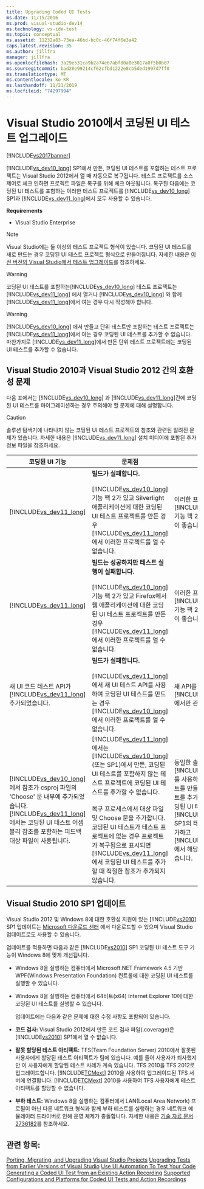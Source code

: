 ```yaml
---
title: Upgrading Coded UI Tests
ms.date: 11/15/2016
ms.prod: visual-studio-dev14
ms.technology: vs-ide-test
ms.topic: conceptual
ms.assetid: 11232a83-73ea-46bd-bc0c-46f74f6e3a42
caps.latest.revision: 35
ms.author: jillfra
manager: jillfra
ms.openlocfilehash: 3a29e531ca9b2a74e67abf80a0e3017a0f5b0b07
ms.sourcegitcommit: bad28e99214cf62cfbd1222e8cb5ded1997d7ff0
ms.translationtype: MT
ms.contentlocale: ko-KR
ms.lasthandoff: 11/21/2019
ms.locfileid: "74297994"
---
```

# <a name="upgrading-coded-ui-tests-from-visual-studio-2010"></a>Visual Studio 2010에서 코딩된 UI 테스트 업그레이드
[!INCLUDE[vs2017banner](../includes/vs2017banner.md)]

[!INCLUDE[vs_dev10_long](../includes/vs-dev10-long-md.md)] SP1에서 만든, 코딩된 UI 테스트를 포함하는 테스트 프로젝트는 Visual Studio 2012에서 열 때 자동으로 복구됩니다. 테스트 프로젝트를 소스 제어로 체크 인하면 프로젝트 파일은 복구를 위해 체크 아웃됩니다. 복구된 다음에는 코딩된 UI 테스트를 포함하는 이러한 테스트 프로젝트를 [!INCLUDE[vs_dev10_long](../includes/vs-dev10-long-md.md)] SP1과 [!INCLUDE[vs_dev11_long](../includes/vs-dev11-long-md.md)]에서 모두 사용할 수 있습니다.

 **Requirements**

- Visual Studio Enterprise

> [!NOTE]
> Visual Studio에는 둘 이상의 테스트 프로젝트 형식이 있습니다. 코딩된 UI 테스트를 새로 만드는 경우 코딩된 UI 테스트 프로젝트 형식으로 만들어집니다. 자세한 내용은 [이전 버전의 Visual Studio에서 테스트 업그레이드](https://msdn.microsoft.com/e9c8b7f6-bd72-448e-8edb-d090dcc5cf52)를 참조하세요.

> [!WARNING]
> 코딩된 UI 테스트를 포함하는[!INCLUDE[vs_dev10_long](../includes/vs-dev10-long-md.md)] 테스트 프로젝트는 [!INCLUDE[vs_dev11_long](../includes/vs-dev11-long-md.md)] 에서 열거나 [!INCLUDE[vs_dev10_long](../includes/vs-dev10-long-md.md)] 와 함께 [!INCLUDE[vs_dev11_long](../includes/vs-dev11-long-md.md)]에서 여는 경우 다시 작성해야 합니다.

> [!WARNING]
> [!INCLUDE[vs_dev10_long](../includes/vs-dev10-long-md.md)] 에서 만들고 단위 테스트만 포함하는 테스트 프로젝트는 [!INCLUDE[vs_dev11_long](../includes/vs-dev11-long-md.md)]에서 여는 경우 코딩된 UI 테스트를 추가할 수 없습니다. 마찬가지로 [!INCLUDE[vs_dev11_long](../includes/vs-dev11-long-md.md)]에서 만든 단위 테스트 프로젝트에는 코딩된 UI 테스트를 추가할 수 없습니다.

## <a name="compatibility-issues-between-visual-studio-2010-and-visual-studio-2012"></a>Visual Studio 2010과 Visual Studio 2012 간의 호환성 문제
 다음 표에서는 [!INCLUDE[vs_dev10_long](../includes/vs-dev10-long-md.md)] 과 [!INCLUDE[vs_dev11_long](../includes/vs-dev11-long-md.md)]간에 코딩된 UI 테스트를 마이그레이션하는 경우 주의해야 할 문제에 대해 설명합니다.

> [!CAUTION]
> 솔루션 탐색기에 나타나지 않는 코딩된 UI 테스트 프로젝트의 참조와 관련된 알려진 문제가 있습니다. 자세한 내용은 [!INCLUDE[vs_dev11_long](../includes/vs-dev11-long-md.md)] 설치 미디어에 포함된 추가 정보 파일을 참조하세요.

|코딩된 UI 기능|문제점|솔루션|
|----------------------------|-----------|--------------|
|[!INCLUDE[vs_dev11_long](../includes/vs-dev11-long-md.md)]|**빌드가 실패합니다.**<br /><br /> [!INCLUDE[vs_dev10_long](../includes/vs-dev10-long-md.md)] 기능 팩 2가 있고 Silverlight 애플리케이션에 대한 코딩된 UI 테스트 프로젝트를 만든 경우 [!INCLUDE[vs_dev11_long](../includes/vs-dev11-long-md.md)]에서 이러한 프로젝트를 열 수 없습니다.|이러한 프로젝트는 [!INCLUDE[vs_dev10_long](../includes/vs-dev10-long-md.md)] 기능 팩 2에서만 관리하는 것이 좋습니다.|
|[!INCLUDE[vs_dev11_long](../includes/vs-dev11-long-md.md)]|**빌드는 성공하지만 테스트 실행이 실패합니다.**<br /><br /> [!INCLUDE[vs_dev10_long](../includes/vs-dev10-long-md.md)] 기능 팩 2가 있고 Firefox에서 웹 애플리케이션에 대한 코딩된 UI 테스트 프로젝트를 만든 경우 [!INCLUDE[vs_dev11_long](../includes/vs-dev11-long-md.md)]에서 이러한 프로젝트를 열 수 없습니다.|이러한 프로젝트는 [!INCLUDE[vs_dev10_long](../includes/vs-dev10-long-md.md)] 기능 팩 2에서만 관리하는 것이 좋습니다.|
|새 UI 코드 테스트 API가 [!INCLUDE[vs_dev11_long](../includes/vs-dev11-long-md.md)]추가되었습니다.|**빌드가 실패합니다.**<br /><br /> [!INCLUDE[vs_dev11_long](../includes/vs-dev11-long-md.md)]에서 새 UI 테스트 API를 사용하여 코딩된 UI 테스트를 만드는 경우 [!INCLUDE[vs_dev10_long](../includes/vs-dev10-long-md.md)]에서 이러한 프로젝트를 열 수 없습니다.|새 API를 사용하는 프로젝트는 [!INCLUDE[vs_dev11_long](../includes/vs-dev11-long-md.md)] 에서만 관리해야 합니다.|
|[!INCLUDE[vs_dev10_long](../includes/vs-dev10-long-md.md)]에서 참조가 csproj 파일의 'Choose' 문 내부에 추가되었습니다. [!INCLUDE[vs_dev11_long](../includes/vs-dev11-long-md.md)]에서는 코딩된 UI 테스트 어셈블리 참조를 포함하는 피드백 대상 파일이 사용됩니다.|[!INCLUDE[vs_dev11_long](../includes/vs-dev11-long-md.md)]에서는 [!INCLUDE[vs_dev10_long](../includes/vs-dev10-long-md.md)] (또는 SP1)에서 만든, 코딩된 UI 테스트를 포함하지 않는 테스트 프로젝트에 코딩된 UI 테스트를 추가할 수 없습니다.<br /><br /> 복구 프로세스에서 대상 파일 및 Choose 문을 추가합니다. 코딩된 UI 테스트가 테스트 프로젝트에 없는 경우 프로젝트가 복구됨으로 표시되면 [!INCLUDE[vs_dev11_long](../includes/vs-dev11-long-md.md)]에서 코딩된 UI 테스트를 추가할 때 적절한 참조가 추가되지 않습니다.|동일한 솔루션에서 [!INCLUDE[vs_dev11_long](../includes/vs-dev11-long-md.md)] 를 사용하여 새 테스트 프로젝트를 만들고 새 코딩된 UI 테스트를 추가해야 합니다. 또는 코딩된 UI 테스트를 [!INCLUDE[vs_dev10_long](../includes/vs-dev10-long-md.md)] SP1의 테스트 프로젝트에 추가하고 [!INCLUDE[vs_dev11_long](../includes/vs-dev11-long-md.md)]에서 해당 프로젝트를 열 수 있습니다.|

## <a name="UpgradingCodedUIFromVS2010_Update"></a> Visual Studio 2010 SP1 업데이트
 Visual Studio 2012 및 Windows 8에 대한 호환성 지원이 있는 [!INCLUDE[vs2010](../includes/vs2010-md.md)] SP1 업데이트는 [Microsoft 다운로드 센터](https://www.microsoft.com/download/details.aspx?id=34677) 에서 다운로드할 수 있으며 Visual Studio 업데이트로도 사용할 수 있습니다.

 업데이트를 적용하면 다음과 같은 [!INCLUDE[vs2010](../includes/vs2010-md.md)] SP1 코딩된 UI 테스트 도구 기능이 Windows 8에 맞게 개선됩니다.

- Windows 8을 실행하는 컴퓨터에서 Microsoft.NET Framework 4.5 기반 WPF(Windows Presentation Foundation) 컨트롤에 대한 코딩된 UI 테스트를 실행할 수 있습니다.

- Windows 8을 실행하는 컴퓨터에서 64비트(x64) Internet Explorer 10에 대한 코딩된 UI 테스트를 실행할 수 있습니다.

  업데이트에는 다음과 같은 문제에 대한 수정 사항도 포함되어 있습니다.

- **코드 검사:** Visual Studio 2012에서 만든 코드 검사 파일(.coverage)은 [!INCLUDE[vs2010](../includes/vs2010-md.md)] SP1에서 열 수 없습니다.

- **잘못 할당된 테스트 아티팩트:** TFS(Team Foundation Server) 2010에서 잘못된 사용자에게 할당된 테스트 아티팩트가 팀에 있습니다. 예를 들어 사용자가 퇴사했지만 이 사용자에게 할당된 테스트 사례가 계속 있습니다. TFS 2010을 TFS 2012로 업그레이드합니다. [!INCLUDE[TCMext](../includes/tcmext-md.md)] 2010을 사용하여 업그레이드된 TFS 서버에 연결합니다. [!INCLUDE[TCMext](../includes/tcmext-md.md)] 2010을 사용하여 TFS 사용자에게 테스트 아티팩트를 할당할 수 없습니다.

- **부하 테스트:** Windows 8을 실행하는 컴퓨터에서 LAN(Local Area Network) 프로필이 아닌 다른 네트워크 형식과 함께 부하 테스트를 실행하는 경우 네트워크 에뮬레이터 드라이버로 인해 운영 체제가 충돌합니다. 자세한 내용은 [기술 자료 문서 2736182](https://support.microsoft.com/help/2736182/a-gdr-update-for-visual-studio-2010-sp1-is-available-to-add-compatibil)를 참조하세요.

## <a name="see-also"></a>관련 항목:
 [Porting, Migrating, and Upgrading Visual Studio Projects](../porting/porting-migrating-and-upgrading-visual-studio-projects.md) [Upgrading Tests from Earlier Versions of Visual Studio](https://msdn.microsoft.com/e9c8b7f6-bd72-448e-8edb-d090dcc5cf52) [Use UI Automation To Test Your Code](../test/use-ui-automation-to-test-your-code.md) [Generating a Coded UI Test from an Existing Action Recording](https://msdn.microsoft.com/library/56736963-9027-493b-b5c4-2d4e86d1d497) [Supported Configurations and Platforms for Coded UI Tests and Action Recordings](../test/supported-configurations-and-platforms-for-coded-ui-tests-and-action-recordings.md)
